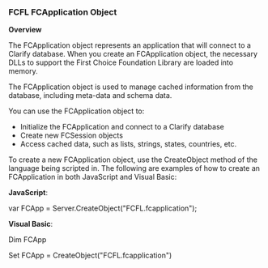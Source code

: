 ### FCFL FCApplication Object

**Overview**

The FCApplication object represents an application that will connect to a Clarify database. When you create an FCApplication object, the necessary DLLs to support the First Choice Foundation Library are loaded into memory.

The FCApplication object is used to manage cached information from the database, including meta-data and schema data.

You can use the FCApplication object to:

*   Initialize the FCApplication and connect to a Clarify database
*   Create new FCSession objects
*   Access cached data, such as lists, strings, states, countries, etc.

To create a new FCApplication object, use the CreateObject method of the language being scripted in. The following are examples of how to create an FCApplication in both JavaScript and Visual Basic:

**JavaScript**:

var FCApp = Server.CreateObject("FCFL.fcapplication");

**Visual Basic**:

Dim FCApp

Set FCApp = CreateObject("FCFL.fcapplication")
